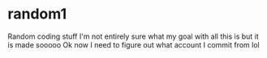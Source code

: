 # random1
Random coding stuff I'm not entirely sure what my goal with all this is but it is made sooooo
Ok now I need to figure out what account I commit from lol
